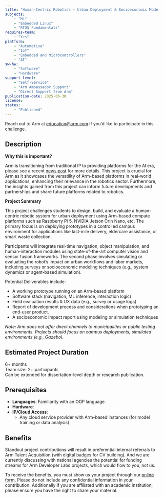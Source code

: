 ```yaml
---
title: "Human-Centric Robotics – Urban Deployment & Socioeconomic Modelling"
subjects:
    - "ML"
    - "Embedded Linux"
    - "RTOS Fundamentals"
requires-team:
    - "Yes"
platform:
    - "Automotive"
    - "IoT"
    - "Embedded and Microcontrollers"
    - "AI"
sw-hw:
    - "Software"
    - "Hardware"
support-level: 
    - "Self-Service"
    - "Arm Ambassador Support"
    - "Direct Support from Arm"
publication-date: 2025-05-30
license: 
status:
    - "Published" 
---
```


Reach out to Arm at [education@arm.com](mailto:education@arm.com) if you'd like to participate in this challenge.

## Description

**Why this is important?**

Arm is transitioning from traditional IP to providing platforms for the AI era, please see a recent [news post](https://newsroom.arm.com/news/new-arm-product-naming-architecture) for more details. This project is crucial for Arm as it showcases the versatility of Arm-based platforms in real-world applications, enhancing their relevance in the robotics sector.  Furthermore, the insights gained from this project can inform future developments and partnerships and share future platforms related to robotics.

**Project Summary**

This project challenges students to design, build, and evaluate a human-centric robotic system for urban deployment using Arm-based compute platforms such as Raspberry Pi 5, NVIDIA Jetson Orin Nano, etc. The primary focus is on deploying prototypes in a controlled campus environment for applications like last-mile delivery, eldercare assistance, or smart waste collection.


Participants will integrate real-time navigation, object manipulation, and human-interaction modules using state-of-the-art computer vision and sensor fusion frameworks. The second phase involves simulating or evaluating the robot’s impact on urban workflows and labor markets, including surveys or socioeconomic modeling techniques (e.g., system dynamics or agent-based simulation).

Potential Deliverables include:
- A working prototype running on an Arm-based platform
- Software stack (navigation, ML inference, interaction logic)
- Field evaluation results & UX data (e.g., survey or usage logs)
- Report of development process and considerations when prototyping an end-user product.
- A socioeconomic impact report using modeling or simulation techniques

*Note: Arm does not offer direct channels to municipalities or public testing environments. Projects should focus on campus deployments, simulated environments (e.g., Gazebo).*

## Estimated Project Duration

6+ months  
Team size: 2+ participants  
Can be extended for dissertation-level depth or research publication.

## Prerequisites

- **Languages**: Familiarity with an OOP language. 
- **Hardware**:
- **IP/Cloud Access**:
  - Any cloud service provider with Arm-based instances (for model training or data analysis)

## Benefits

Standout project contributions will result in preferential internal referrals to Arm Talent Acquisition (with digital badges for CV building).  And we are currently discussing with national agencies the potential for funding streams for Arm Developer Labs projects, which would flow to you, not us.

To receive the benefits, you must show us your project through our [online form](https://forms.office.com/e/VZnJQLeRhD). Please do not include any confidential information in your contribution. Additionally if you are affiliated with an academic institution, please ensure you have the right to share your material.
